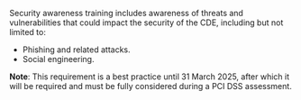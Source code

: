 Security awareness training includes awareness of threats and vulnerabilities that could impact the security of the CDE, including but not limited to:

- Phishing and related attacks.
- Social engineering.

**Note**: This requirement is a best practice until 31 March 2025, after which it will be required and must be fully considered during a PCI DSS assessment.
